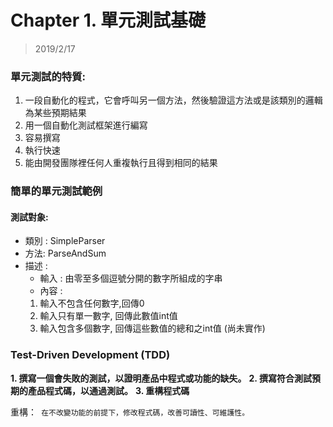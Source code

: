 # Chapter 1. 單元測試基礎
> 2019/2/17 

### 單元測試的特質:
1. 一段自動化的程式，它會呼叫另一個方法，然後驗證這方法或是該類別的邏輯為某些預期結果
2. 用一個自動化測試框架進行編寫
3. 容易撰寫
4. 執行快速
5. 能由開發團隊裡任何人重複執行且得到相同的結果

### 簡單的單元測試範例
#### 測試對象:
- 類別 : SimpleParser
- 方法: ParseAndSum
- 描述 :
	- 輸入 : 由零至多個逗號分開的數字所組成的字串
	- 內容 :  
	1. 輸入不包含任何數字,回傳0
	2. 輸入只有單一數字, 回傳此數值int值
	3. 輸入包含多個數字, 回傳這些數值的總和之int值 (尚未實作)

### Test-Driven Development (TDD)
**1. 撰寫一個會失敗的測試，以證明產品中程式或功能的缺失。**
**2. 撰寫符合測試預期的產品程式碼，以通過測試。**
**3. 重構程式碼**

重構：` 在不改變功能的前提下，修改程式碼，改善可讀性、可維護性。`
